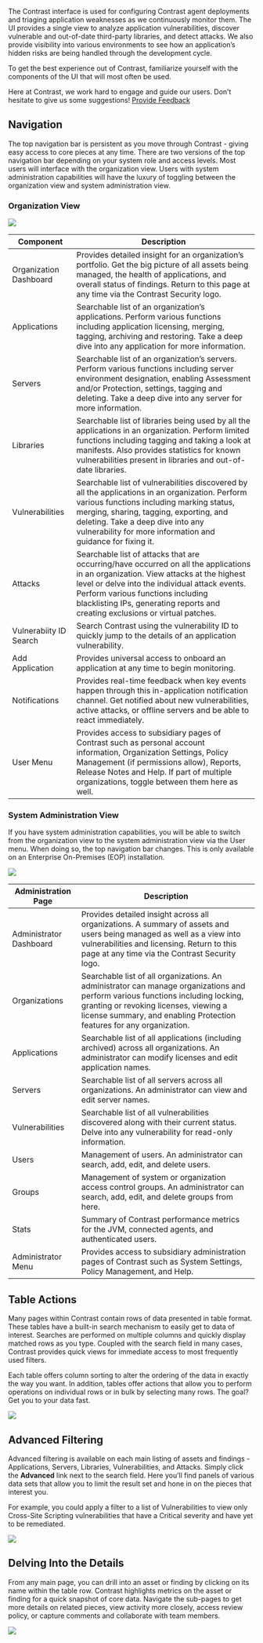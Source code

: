 <!--
title: "Getting Around the Contrast User Interface"
description: "General overview of the Contrast UI"
tags: "UI navigation"
-->

The Contrast interface is used for configuring Contrast agent deployments and triaging application weaknesses as we continuously monitor them. The UI provides a single view to analyze application vulnerabilities, discover vulnerable and out-of-date third-party libraries, and detect attacks. We also provide visibility into various environments to see how an application’s hidden risks are being handled through the development cycle. 

To get the best experience out of Contrast, familiarize yourself with the components of the UI that will most often be used. 

Here at Contrast, we work hard to engage and guide our users. Don’t hesitate to give us some suggestions! 
<a href="mailto:andria.mattsen@contrastsecurity.com; terra.caussin@contrastsecurity.com">Provide Feedback</a>

## Navigation
The top navigation bar is persistent as you move through Contrast - giving easy access to core pieces at any time. There are two versions of the top navigation bar depending on your system role and access levels. Most users will interface with the organization view. Users with system administration capabilities will have the luxury of toggling between the organization view and system administration view.

### Organization View

<a href="assets/images/TopNav_Org.png" rel="lightbox" title="Navigation for an Organization"><img class="thumbnail" src="assets/images/TopNav_Org.png"/></a>

| Component 		     | Description                                                                                                                                                                                  |
|------------------------|----------------------------------------------------------------------------------------------------------------------------------------------------------------------------------------------|
| Organization Dashboard | Provides detailed insight for an organization’s portfolio. Get the big picture of all assets being managed, the health of applications, and overall status of findings. Return to this page at any time via the Contrast Security logo.            |
| Applications 			 | Searchable list of an organization’s applications. Perform various functions including application licensing, merging, tagging, archiving and restoring. Take a deep dive into any application for more information. |
| Servers 		         | Searchable list of an organization’s servers. Perform various functions including server environment designation, enabling Assessment and/or Protection, settings, tagging and deleting. Take a deep dive into any server for more information.                                                                         |
| Libraries 		     | Searchable list of libraries being used by all the applications in an organization. Perform limited functions including tagging and taking a look at manifests. Also provides statistics for known vulnerabilities present in libraries and out-of-date libraries.                          |
| Vulnerabilities        | Searchable list of vulnerabilities discovered by all the applications in an organization. Perform various functions including marking status, merging, sharing, tagging, exporting, and deleting. Take a deep dive into any vulnerability for more information and guidance for fixing it.                                                                    |
| Attacks 			     | Searchable list of attacks that are occurring/have occurred on all the applications in an organization. View attacks at the highest level or delve into the individual attack events. Perform various functions including blacklisting IPs, generating reports and creating exclusions or virtual patches.                                                                                                  |
| Vulnerabiity ID Search | Search Contrast using the vulnerability ID to quickly jump to the details of an application vulnerability.                                                                                                         |
| Add Application 	     | Provides universal access to onboard an application at any time to begin monitoring.                                                                                                    |
| Notifications 	     | Provides real-time feedback when key events happen through this in-application notification channel. Get notified about new vulnerabilities, active attacks, or offline servers and be able to react immediately.                                                                                                    |
| User Menu 	   	     | Provides access to subsidiary pages of Contrast such as personal account information, Organization Settings, Policy Management (if permissions allow), Reports, Release Notes and Help. If part of multiple organizations, toggle between them here as well.                                                                                                    |

### System Administration View
If you have system administration capabilities, you will be able to switch from the organization view to the system administration view via the User menu. When doing so, the top navigation bar changes. This is only available on an Enterprise On-Premises (EOP) installation.

<a href="assets/images/TopNav_Admin.png" rel="lightbox" title="Navigation for a System Administrator"><img class="thumbnail" src="assets/images/TopNav_Admin.png"/></a>

| Administration Page     | Description                                                                                                |
|-------------------------|------------------------------------------------------------------------------------------------------------|
| Administrator Dashboard | Provides detailed insight across all organizations. A summary of assets and users being managed as well as a view into vulnerabilities and licensing. Return to this page at any time via the Contrast Security logo.                         |
| Organizations           | Searchable list of all organizations. An administrator can manage organizations and perform various functions including locking, granting or revoking licenses, viewing a license summary, and enabling Protection features for any organization.                             |
| Applications            | Searchable list of all applications (including archived) across all organizations. An administrator can modify licenses and edit application names. |
| Servers                 | Searchable list of all servers across all organizations. An administrator can view and edit server names.                                       |
| Vulnerabilities         | Searchable list of all vulnerabilities discovered along with their current status. Delve into any vulnerability for read-only information.           |
| Users                   | Management of users. An administrator can search, add, edit, and delete users.      |
| Groups                  | Management of system or organization access control groups. An administrator can search, add, edit, and delete groups from here.      |
| Stats                   | Summary of Contrast performance metrics for the JVM, connected agents, and authenticated users.      |
| Administrator Menu      | Provides access to subsidiary administration pages of Contrast such as System Settings, Policy Management, and Help.      |


## Table Actions
Many pages within Contrast contain rows of data presented in table format. These tables have a built-in search mechanism to easily get to data of interest. Searches are performed on multiple columns and quickly display matched rows as you type. Coupled with the search field in many cases, Contrast provides quick views for immediate access to most frequently used filters.

Each table offers column sorting to alter the ordering of the data in exactly the way you want. In addition, tables offer actions that allow you to perform operations on individual rows or in bulk by selecting many rows. The goal? Get you to your data fast.

<a href="assets/images/ActionBar_OrgApps.png" rel="lightbox" title="Sample Table Actions"><img class="thumbnail" src="assets/images/ActionBar_OrgApps.png"/></a>

## Advanced Filtering 
Advanced filtering is available on each main listing of assets and findings - Applications, Servers, Libraries, Vulnerabilities, and Attacks. Simply click the **Advanced** link next to the search field. Here you’ll find panels of various data sets that allow you to limit the result set and hone in on the pieces that interest you.

For example, you could apply a filter to a list of Vulnerabilities to view only Cross-Site Scripting vulnerabilities that have a Critical severity and have yet to be remediated. 

<a href="assets/images/TraceFilter.png" rel="lightbox" title="Advanced Filtering"><img class="thumbnail" src="assets/images/TraceFilter.png"/></a>

## Delving Into the Details 
From any main page, you can drill into an asset or finding by clicking on its name within the table row. Contrast highlights metrics on the asset or finding for a quick snapshot of core data. Navigate the sub-pages to get more details on related pieces, view activity more closely, access review policy, or capture comments and collaborate with team members. 

<a href="assets/images/Details.png" rel="lightbox" title="Details View"><img class="thumbnail" src="assets/images/Details.png"/></a>
